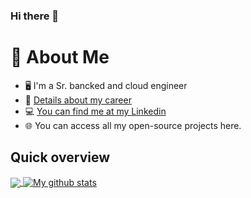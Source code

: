 ### Hi there 👋

# :book: About Me
- 🖥 I'm a Sr. bancked and cloud engineer 
- 💼 <a href="bit.ly/mariano-iglesias-marchese-cv"> Details about my career </a>
- 💻 <a href="https://www.linkedin.com/in/mariano-iglesias-marchese/"> You can find me at my Linkedin </a>
- 🌐 You can access all my open-source projects here.

## Quick overview
<a href="https://github.com/anuraghazra/github-readme-stats">
  <img align="center" src="https://github-readme-stats.anuraghazra1.vercel.app/api/top-langs/?username=marianoiglesiasmarchese" />
</a>
<a href="https://github.com/anuraghazra/github-readme-stats">
  <img align="center" src="https://github-readme-stats.anuraghazra1.vercel.app/api?username=marianoiglesiasmarchese&show_icons=true&line_height=27" alt="My github stats" />
</a> 
